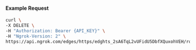 <!-- Code generated for API Clients. DO NOT EDIT. -->

#### Example Request

```bash
curl \
-X DELETE \
-H "Authorization: Bearer {API_KEY}" \
-H "Ngrok-Version: 2" \
https://api.ngrok.com/edges/https/edghts_2sA6TqL2vUFidU5DbfXQuxohVEH/routes/edghtsrt_2sA6TsqSxGdtA4dI3aiB2PD5sn2/webhook_verification
```
